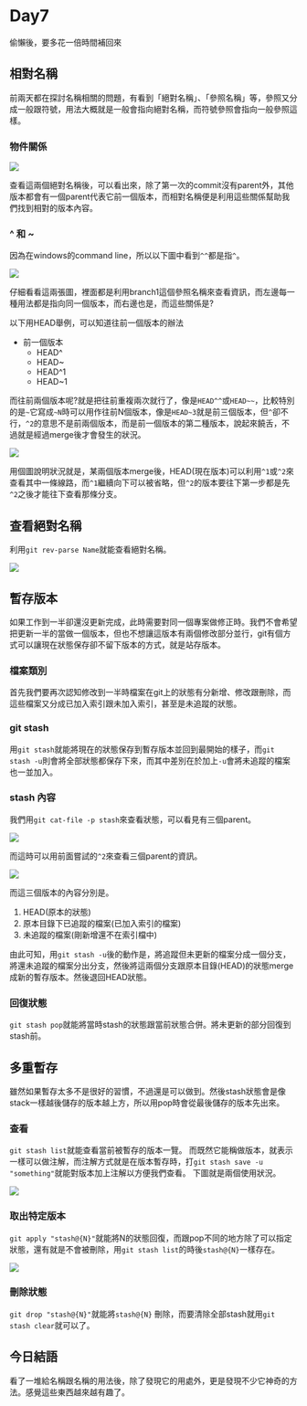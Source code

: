 # Day7
偷懶後，要多花一倍時間補回來

## 相對名稱
前兩天都在探討名稱相關的問題，有看到「絕對名稱」、「參照名稱」等，參照又分成一般跟符號，用法大概就是一般會指向絕對名稱，而符號參照會指向一般參照這樣。

### 物件關係

![](https://i.imgur.com/EEITqPN.png)

查看這兩個絕對名稱後，可以看出來，除了第一次的commit沒有parent外，其他版本都會有一個parent代表它前一個版本，而相對名稱便是利用這些關係幫助我們找到相對的版本內容。

### ^ 和 ~
因為在windows的command line，所以以下圖中看到`^^`都是指`^`。

![](https://i.imgur.com/blAqqyC.png)

仔細看看這兩張圖，裡面都是利用branch1這個參照名稱來查看資訊，而左邊每一種用法都是指向同一個版本，而右邊也是，而這些關係是?

以下用HEAD舉例，可以知道往前一個版本的辦法

- 前一個版本
  - HEAD^
  - HEAD~
  - HEAD^1
  - HEAD~1

而往前兩個版本呢?就是把往前重複兩次就行了，像是`HEAD^^`或`HEAD~~`，比較特別的是`~`它寫成`~N`時可以用作往前N個版本，像是`HEAD~3`就是前三個版本，但`^`卻不行，`^2`的意思不是前兩個版本，而是前一個版本的第二種版本，說起來饒舌，不過就是經過merge後才會發生的狀況。

![](https://i.imgur.com/oY37F5J.png)

用個圖說明狀況就是，某兩個版本merge後，HEAD(現在版本)可以利用`^1`或`^2`來查看其中一條線路，而`^1`繼續向下可以被省略，但`^2`的版本要往下第一步都是先`^2`之後才能往下查看那條分支。

## 查看絕對名稱
利用`git rev-parse Name`就能查看絕對名稱。

![](https://i.imgur.com/xP5zr8h.png)

## 暫存版本
如果工作到一半卻還沒更新完成，此時需要對同一個專案做修正時。我們不會希望把更新一半的當做一個版本，但也不想讓這版本有兩個修改部分並行，git有個方式可以讓現在狀態保存卻不留下版本的方式，就是站存版本。

### 檔案類別
首先我們要再次認知修改到一半時檔案在git上的狀態有分新增、修改跟刪除，而這些檔案又分成已加入索引跟未加入索引，甚至是未追蹤的狀態。

### git stash
用`git stash`就能將現在的狀態保存到暫存版本並回到最開始的樣子，而`git stash -u`則會將全部狀態都保存下來，而其中差別在於加上`-u`會將未追蹤的檔案也一並加入。

 ### stash 內容
 我們用`git cat-file -p stash`來查看狀態，可以看見有三個parent。
 
 ![](https://i.imgur.com/Q7zoRY4.png)

而這時可以用前面嘗試的`^2`來查看三個parent的資訊。

![](https://i.imgur.com/B8AfBc6.png)

而這三個版本的內容分別是。

1. HEAD(原本的狀態)
2. 原本目錄下已追蹤的檔案(已加入索引的檔案)
3. 未追蹤的檔案(剛新增還不在索引檔中)

由此可知，用`git stash -u`後的動作是，將追蹤但未更新的檔案分成一個分支，將還未追蹤的檔案分出分支，然後將這兩個分支跟原本目錄(HEAD)的狀態merge成新的暫存版本。然後退回HEAD狀態。

### 回復狀態
`git stash pop`就能將當時stash的狀態跟當前狀態合併。將未更新的部分回復到stash前。

## 多重暫存
雖然如果暫存太多不是很好的習慣，不過還是可以做到。然後stash狀態會是像stack一樣越後儲存的版本越上方，所以用pop時會從最後儲存的版本先出來。

### 查看
`git stash list`就能查看當前被暫存的版本一覽。
而既然它能稱做版本，就表示一樣可以做注解，而注解方式就是在版本暫存時，打`git stash save -u "something"`就能對版本加上注解以方便我們查看。
下圖就是兩個使用狀況。

![](https://i.imgur.com/AdN6lSU.png)

### 取出特定版本
`git apply "stash@{N}"`就能將N的狀態回復，而跟pop不同的地方除了可以指定狀態，還有就是不會被刪除，用`git stash list`的時後`stash@{N}`一樣存在。

![](https://i.imgur.com/CN9KrAU.png)

### 刪除狀態
`git drop "stash@{N}"`就能將`stash@{N}` 刪除，而要清除全部stash就用`git stash clear`就可以了。

## 今日結語
看了一堆給名稱跟名稱的用法後，除了發現它的用處外，更是發現不少它神奇的方法。感覺這些東西越來越有趣了。

